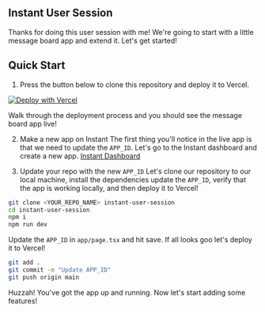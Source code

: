 ## Instant User Session
Thanks for doing this user session with me! We're going to start with a little
message board app and extend it. Let's get started!

## Quick Start

1. Press the button below to clone this repository and deploy it to Vercel.

[![Deploy with Vercel](https://vercel.com/button)](https://vercel.com/new/clone?repository-url=https%3A%2F%2Fgithub.com%2Fnezaj%2Finstant-us-eph)

Walk through the deployment process and you should see the message board app
live!

2. Make a new app on Instant
The first thing you'll notice in the live app is that we need to update the `APP_ID`. Let's go to the Instant dashboard
and create a new app. [Instant Dashboard](https://instantdb.com/dash)

3. Update your repo with the new `APP_ID`
Let's clone our repository to our local machine, install the dependencies
update the `APP_ID`, verify that the app is working locally, and then deploy it to Vercel!

```bash
git clone <YOUR_REPO_NAME> instant-user-session
cd instant-user-session
npm i
npm run dev
```

Update the `APP_ID` in `app/page.tsx` and hit save. If all looks goo let's deploy it to Vercel!

```bash
git add .
git commit -m "Update APP_ID"
git push origin main
```

Huzzah! You've got the app up and running. Now let's start adding some features!
